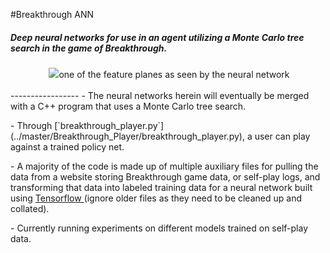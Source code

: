 #Breakthrough ANN
##### Deep neural networks for use in an agent utilizing a Monte Carlo tree search in the game of Breakthrough. 
<div align="center">
  <img src="https://cloud.githubusercontent.com/assets/13070236/22083285/2f75ff60-dd80-11e6-821d-47d3e41cc9a9.png">one of the feature planes as seen by the neural network<br><br>
</div>
-----------------
- The neural networks herein will eventually be merged with a C++ program that uses a Monte Carlo tree search.<p>
- Through [`breakthrough_player.py`](../master/Breakthrough_Player/breakthrough_player.py), a user can play against a trained policy net.<p> 
- A majority of the code is made up of multiple auxiliary files for pulling the data from a website storing Breakthrough game data, or self-play logs, and transforming that data into labeled training data for a neural network built using <a href="https://github.com/tensorflow/tensorflow"> Tensorflow </a>(ignore older files as they need to be cleaned up and collated).<p><p> 
- Currently running experiments on different models trained on self-play data.
